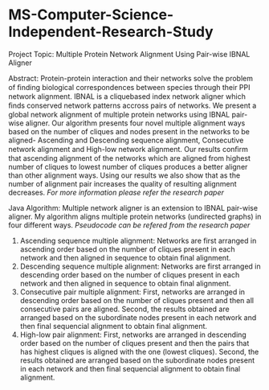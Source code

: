 # MS-Computer-Science-Independent-Research-Study

Project Topic:
Multiple Protein Network Alignment Using Pair-wise IBNAL Aligner 

Abstract:
Protein-protein interaction and their networks solve the problem of ﬁnding biological correspondences between species through their PPI network alignment. IBNAL is a cliquebased index network aligner which ﬁnds conserved network patterns accross pairs of networks. We present a global network alignment of multiple protein networks using IBNAL pair-wise aligner. Our algorithm presents four novel multiple alignment ways based on the number of cliques and nodes present in the networks to be aligned- Ascending and Descending sequence alignment, Consecutive network alignment and High-low network alignment. Our results conﬁrm that ascending alignment of the networks which are aligned from highest number of cliques to lowest number of cliques produces a better aligner than other alignment ways. Using our results we also show that as the number of alignment pair increases the quality of resulting alignment decreases. *For more information please refer the research paper*

Java Algorithm:
Multiple network aligner is an extension to IBNAL pair-wise aligner. My algorithm aligns multiple protein networks (undirected graphs) in four different ways. *Pseudocode can be refered from the research paper*
1) Ascending sequence multiple alignment: Networks are first arranged in ascending order based on the number of cliques present in each network and then aligned in sequence to obtain final alignment.
2) Descending sequence multiple alignment: Networks are first arranged in descending order based on the number of cliques present in each network and then aligned in sequence to obtain final alignment.
3) Consecutive pair multiple alignment: First, networks are arranged in descending order based on the number of cliques present and then all consecutive pairs are aligned. Second, the results obtained are arranged based on the subordinate nodes present in each network and then final sequencial alignment to obtain final alignment.
4) High-low pair alignment: First, networks are arranged in descending order based on the number of cliques present and then the pairs that has highest cliques is aligned with the one (lowest cliques). Second, the results obtained are arranged based on the subordinate nodes present in each network and then final sequencial alignment to obtain final alignment.
